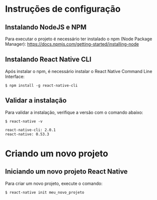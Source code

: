 # Instruções de configuração

## Instalando NodeJS e NPM
Para executar o projeto é necessário ter instalado o npm (Node Package Manager): https://docs.npmjs.com/getting-started/installing-node

## Instalando React Native CLI
Após instalar o npm, é necessário instalar o React Native Command Line Interface:
```
$ npm install -g react-native-cli
```

## Validar a instalação
Para validar a instalação, verifique a versão com o comando abaixo:
```
$ react-native -v
```
```
react-native-cli: 2.0.1
react-native: 0.53.3
```

# Criando um novo projeto

## Iniciando um novo projeto React Native
Para criar um novo projeto, execute o comando:
```
$ react-native init meu_novo_projeto
```